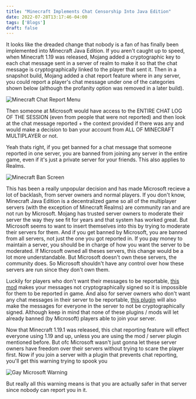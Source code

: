 ```yaml
---
title: "Minecraft Implements Chat Censorship Into Java Edition"
date: 2022-07-28T13:17:46-04:00
tags: ['Blogs']
draft: false
---
```


It looks like the dreaded change that nobody is a fan of has finally been implemented into Minecraft Java Edition. If you aren't caught up to speed, when Minecraft 1.19 was released, Mojang added a cryptographic key to each chat message sent in a server of realm to make it so that the chat message is cryptographically linked to the player that sent it. Then in a snapshot build, Mojang added a chat report feature where in any server, you could report a player's chat message under one of the categories shown below (although the profanity option was removed in a later build).

![Minecraft Chat Report Menu](/minecraftchatreportoptions.png)

Then someone at Microsoft would have access to the ENTIRE CHAT LOG OF THE SESSION (even from people that were not reported) and then look at the chat message reported + the context provided if there was any and would make a decision to ban your account from ALL OF MINECRAFT MULTIPLAYER or not.

Yeah thats right, if you get banned for a chat message that someone reported in one server, you are banned from joining any server in the entire game, even if it's just a private server for your friends. This also applies to Realms.

![Minecraft Ban Screen](/minecraftban.jpg)

This has been a really unpopular decision and has made Microsoft recieve a lot of backlash, from server owners and normal players. If you don't know, Minecraft Java Edition is a decentralized game so all of the multiplayer servers (with the exception of Minecraft Realms) are community ran and are not run by Microsoft. Mojang has trusted server owners to moderate their server the way they see fit for years and that system has worked great. But Microsoft seems to want to insert themselves into this by trying to moderate their servers for them. And if you get banned by Microsoft, you are banned from all servers, not just the one you got reported in. If you pay money to maintain a server, you should be in charge of how you want the server to be moderated. If Microsoft owned all theses servers, this change would be a lot more understandable. But Microsoft doesn't own these servers, the community does. So Microsoft shouldn't have any control over how these servers are run since they don't own them.

Luckily for players who don't want their messages to be reportable, [this mod](https://www.curseforge.com/minecraft/mc-mods/no-chat-reports) makes your messages not cryptographically signed so it is impossible for them to be reported in game. And also for server owners who don't want any chat messages in their server to be reportable, [this plugin](https://www.spigotmc.org/resources/noencryption.102902/) will also make the messages for everyone in the server to not be cryptographically signed. Although keep in mind that none of these plugins / mods will let already banned (by Microsoft) players able to join your server.

Now that Minecraft 1.19.1 was released, this chat reporting feature will effect everyone using 1.19 and up, unless you are using the mod / server plugin mentioned before. But ofc Microsoft wasn't just gonna let these server owners have freedom over their servers without trying to scare the player first. Now if you join a server with a plugin that prevents chat reporting, you'll get this warning trying to spook you

![Gay Microsoft Warning](/microsoftmoment.jpeg)

But really all this warning means is that you are actually safer in that server since nobody can report you in it.

<div id="cusdis_thread"
  data-host="https://cusdis.com"
  data-app-id="5ae39b70-fc22-4616-8a54-5b800e15a5d5"
  data-page-id="10"
  data-page-url="https://censtek.net/microsoft-implements-chat-censorship"
  data-page-title="Minecraft Implements Chat Censorship Into Java Edition"
></div>
<script async defer src="https://cusdis.com/js/cusdis.es.js"></script>